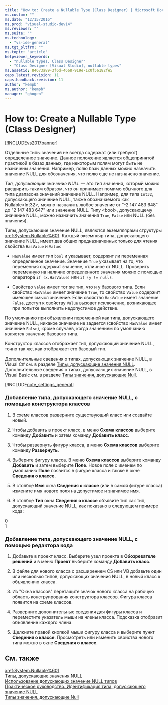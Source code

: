 ```yaml
---
title: "How to: Create a Nullable Type (Class Designer) | Microsoft Docs"
ms.custom: ""
ms.date: "12/15/2016"
ms.prod: "visual-studio-dev14"
ms.reviewer: ""
ms.suite: ""
ms.technology: 
  - "vs-ide-general"
ms.tgt_pltfrm: ""
ms.topic: "article"
helpviewer_keywords: 
  - "nullable types, Class Designer"
  - "Class Designer [Visual Studio], nullable types"
ms.assetid: 84673a89-3f6d-4668-919e-1c0f56182fe5
caps.latest.revision: 11
caps.handback.revision: 11
author: "kempb"
ms.author: "kempb"
manager: "ghogen"
---
```

# How to: Create a Nullable Type (Class Designer)
[!INCLUDE[vs2017banner](../code-quality/includes/vs2017banner.md)]

Отдельные типы значений не всегда содержат \(или требуют\) определенное значение.  Данное положение является общепринятой практикой в базах данных, где некоторым полям могут быть не назначены значения.  Например, полю базы данных можно назначить значение NULL для обозначения, что полю еще не назначено значение.  
  
 *Тип, допускающий значение NULL* — это тип значения, который можно расширить таким образом, что он принимает помимо обычного для типа диапазона значений значение NULL.  Например, для типа `Int32`, допускающего значение NULL, также обозначаемого как Nullable\<Int32\>, можно назначить любое значение от "\-2 147 483 648" до "2 147 483 647" или значение NULL.  Типу \<bool\>, допускающему значение NULL, можно назначить значения `True`, `False` или NULL \(без значения\).  
  
 Типы, допускающие значение NULL, являются экземплярами структуры <xref:System.Nullable%601>.  Каждый экземпляр типа, допускающего значение NULL, имеет два общих предназначенных только для чтения свойства `HasValue` и `Value`:  
  
-   `HasValue` имеет тип `bool` и указывает, содержит ли переменная определенное значение.  Значение `True` указывает на то, что переменная содержит значение, отличное от NULL.  Проверить переменную на наличие определенного значения можно с помощью оператора `if (x.HasValue)` или `if (y != null)`.  
  
-   Свойство `Value` имеет тот же тип, что и у базового типа.  Если свойство `HasValue` имеет значение `True`, то свойство `Value` содержит имеющее смысл значение.  Если свойство `HasValue` имеет значение `False`, доступ к свойству `Value` вызовет исключение, возникающее при попытке выполнить недопустимое действие.  
  
 По умолчанию при объявлении переменной как типа, допускающего значение NULL, никакое значение не задается \(свойство `HasValue` имеет значение `False`\), кроме случаев, когда значением по умолчанию является значение базового типа.  
  
 Конструктор классов отображает тип, допускающий значение NULL, точно так же, как отображает его базовый тип.  
  
 Дополнительные сведения о типах, допускающих значение NULL, в Visual C\# см. в разделе [Типы, допускающие значения NULL](/dotnet/csharp/programming-guide/nullable-types/index).  Дополнительные сведения о типах, допускающих значение NULL, в Visual Basic см. в разделе [Типы значения, допускающие Null](/dotnet/visual-basic/programming-guide/language-features/data-types/nullable-value-types).  
  
 [!INCLUDE[note_settings_general](../data-tools/includes/note_settings_general_md.md)]  
  
### Добавление типа, допускающего значение NULL, с помощью конструктора классов  
  
1.  В схеме классов разверните существующий класс или создайте новый.  
  
2.  Чтобы добавить в проект класс, в меню **Схема классов** выберите команду **Добавить** и затем команду **Добавить класс**.  
  
3.  Чтобы развернуть фигуру класса, в меню **Схема классов** выберите команду **Развернуть**.  
  
4.  Выберите фигуру класса.  В меню **Схема классов** выберите команду **Добавить** и затем выберите **Поле**.  Новое поле с именем по умолчанию **Поле** появится в фигуре класса и также в окне **Сведения о классе**.  
  
5.  В столбце **Имя** окна **Сведения о классе** \(или в самой фигуре класса\) измените имя нового поля на допустимое и значимое имя.  
  
6.  В столбце **Тип** окна **Сведения о классе** объявите тип как тип, допускающий значение NULL, как показано в следующем примере кода:  
  
<CodeContentPlaceHolder>0</CodeContentPlaceHolder>  
<CodeContentPlaceHolder>1</CodeContentPlaceHolder>  
### Добавление типа, допускающего значение NULL, с помощью редактора кода  
  
1.  Добавьте в проект класс.  Выберите узел проекта в **Обозревателе решений** и в меню **Проект** выберите команду **Добавить класс**.  
  
2.  В файле для нового класса с расширением CS или VB добавьте один или несколько типов, допускающих значения NULL, в новый класс к объявлению класса.  
  
3.  Из "Окна классов" перетащите значок нового класса на рабочую область конструирования конструктора классов.  Фигура класса появится на схеме классов.  
  
4.  Разверните дополнительные сведения для фигуры класса и переместите указатель мыши на члены класса.  Подсказка отобразит объявление каждого члена.  
  
5.  Щелкните правой кнопкой мыши фигуру класса и выберите пункт **Сведения о классе**.  Просмотреть или изменить свойства нового типа можно в окне **Сведения о классе**.  
  
## См. также  
 <xref:System.Nullable%601>   
 [Типы, допускающие значения NULL](/dotnet/csharp/programming-guide/nullable-types/index)   
 [Использование допускающих значение NULL типов](/dotnet/csharp/programming-guide/nullable-types/using-nullable-types)   
 [Практическое руководство. Идентификация типа, допускающего значение NULL](../Topic/How%20to:%20Identify%20a%20Nullable%20Type%20\(C%23%20Programming%20Guide\).md)   
 [Типы значения, допускающие Null](/dotnet/visual-basic/programming-guide/language-features/data-types/nullable-value-types)